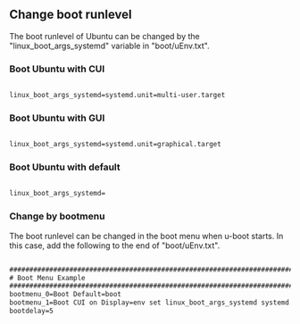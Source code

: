 ## Change boot runlevel

The boot runlevel of Ubuntu can be changed by the "linux_boot_args_systemd" variable in "boot/uEnv.txt".

### Boot Ubuntu with CUI

```text:boot/uEnv.txt

linux_boot_args_systemd=systemd.unit=multi-user.target

```

### Boot Ubuntu with GUI

```text:boot/uEnv.txt

linux_boot_args_systemd=systemd.unit=graphical.target

```

### Boot Ubuntu with default

```text:boot/uEnv.txt

linux_boot_args_systemd=

```

### Change by bootmenu

The boot runlevel can be changed in the boot menu when u-boot starts.
In this case, add the following to the end of "boot/uEnv.txt".

```text:boot/uEnv.txt

########################################################################
# Boot Menu Example
########################################################################
bootmenu_0=Boot Default=boot
bootmenu_1=Boot CUI on Display=env set linux_boot_args_systemd systemd.unit=multi-user.target && boot
bootdelay=5

```
